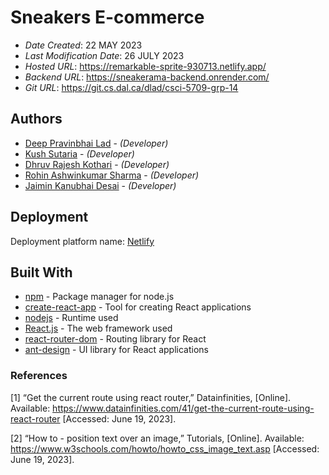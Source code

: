 # Sneakers E-commerce

* *Date Created*: 22 MAY 2023
* *Last Modification Date*: 26 JULY 2023
* *Hosted URL*: https://remarkable-sprite-930713.netlify.app/
* *Backend URL*: https://sneakerama-backend.onrender.com/
* *Git URL*: https://git.cs.dal.ca/dlad/csci-5709-grp-14

## Authors

* [Deep Pravinbhai Lad](dp658583@dal.ca) - *(Developer)*
* [Kush Sutaria](ks428142@dal.ca) - *(Developer)*
* [Dhruv Rajesh Kothari](dh801135@dal.ca) - *(Developer)*
* [Rohin Ashwinkumar Sharma](rh851598@dal.ca) - *(Developer)*
* [Jaimin Kanubhai Desai](jm690660@dal.ca) - *(Developer)*


## Deployment

Deployment platform name: [Netlify](https://app.netlify.com)

## Built With

* [npm](https://www.npmjs.com/) - Package manager for node.js
* [create-react-app](https://create-react-app.dev/) - Tool for creating React applications
* [nodejs](https://nodejs.org/en) - Runtime used
* [React.js](https://react.dev/) - The web framework used
* [react-router-dom](https://reactrouter.com/) - Routing library for React
* [ant-design](https://ant.design/) - UI library for React applications

### References

[1] “Get the current route using react router,” Datainfinities, [Online]. Available: https://www.datainfinities.com/41/get-the-current-route-using-react-router [Accessed: June 19, 2023]. 

[2] “How to - position text over an image,” Tutorials, [Online]. Available: https://www.w3schools.com/howto/howto_css_image_text.asp [Accessed: June 19, 2023]. 
